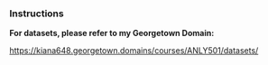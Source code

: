### Instructions
$\textbf{For datasets, please refer to my Georgetown Domain:}$

https://kiana648.georgetown.domains/courses/ANLY501/datasets/
